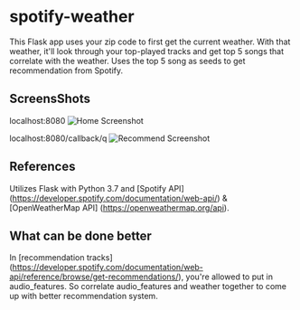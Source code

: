 # spotify-weather


This Flask app uses your zip code to first get the current weather. With that weather, it'll look through your top-played tracks and get top 5 songs that correlate with the weather. Uses the top 5 song as seeds to get recommendation from Spotify.

## ScreensShots


localhost:8080
![Home Screenshot](https://i.imgur.com/AEVEI9W.png "Home Screenshot")

localhost:8080/callback/q
![Recommend Screenshot](https://i.imgur.com/KTVgzfy.png "Recommend Screenshot")


## References


Utilizes Flask with Python 3.7 and [Spotify API] (https://developer.spotify.com/documentation/web-api/) & [OpenWeatherMap API] (https://openweathermap.org/api).

## What can be done better


In [recommendation tracks] (https://developer.spotify.com/documentation/web-api/reference/browse/get-recommendations/), you're allowed to put in audio_features. So correlate audio_features and weather together to come up with better recommendation system.